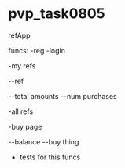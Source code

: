 # pvp_task0805

refApp

funcs:
-reg
-login

-my refs

 --ref

   --total amounts
   --num purchases


-all refs

-buy page

 --balance
 --buy thing

+ tests for this funcs
